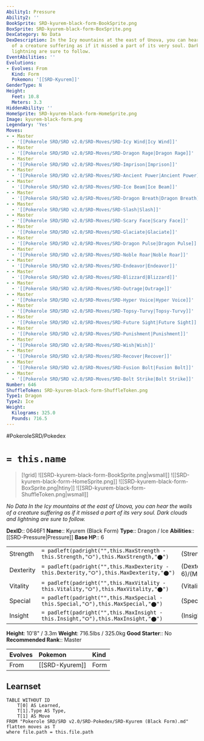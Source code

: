 ```yaml
---
Ability1: Pressure
Ability2: ''
BookSprite: SRD-kyurem-black-form-BookSprite.png
BoxSprite: SRD-kyurem-black-form-BoxSprite.png
DexCategory: No Data
DexDescription: In the Icy mountains at the east of Unova, you can hear the wails
  of a creature suffering as if it missed a part of its very soul. Dark clouds and
  lightning are sure to follow.
EventAbilities: ''
Evolutions:
- Evolves: From
  Kind: Form
  Pokemon: '[[SRD-Kyurem]]'
GenderType: N
Height:
  Feet: 10.8
  Meters: 3.3
HiddenAbility: ''
HomeSprite: SRD-kyurem-black-form-HomeSprite.png
Image: kyurem-black-form.png
Legendary: 'Yes'
Moves:
- - Master
  - '[[Pokerole SRD/SRD v2.0/SRD-Moves/SRD-Icy Wind|Icy Wind]]'
- - Master
  - '[[Pokerole SRD/SRD v2.0/SRD-Moves/SRD-Dragon Rage|Dragon Rage]]'
- - Master
  - '[[Pokerole SRD/SRD v2.0/SRD-Moves/SRD-Imprison|Imprison]]'
- - Master
  - '[[Pokerole SRD/SRD v2.0/SRD-Moves/SRD-Ancient Power|Ancient Power]]'
- - Master
  - '[[Pokerole SRD/SRD v2.0/SRD-Moves/SRD-Ice Beam|Ice Beam]]'
- - Master
  - '[[Pokerole SRD/SRD v2.0/SRD-Moves/SRD-Dragon Breath|Dragon Breath]]'
- - Master
  - '[[Pokerole SRD/SRD v2.0/SRD-Moves/SRD-Slash|Slash]]'
- - Master
  - '[[Pokerole SRD/SRD v2.0/SRD-Moves/SRD-Scary Face|Scary Face]]'
- - Master
  - '[[Pokerole SRD/SRD v2.0/SRD-Moves/SRD-Glaciate|Glaciate]]'
- - Master
  - '[[Pokerole SRD/SRD v2.0/SRD-Moves/SRD-Dragon Pulse|Dragon Pulse]]'
- - Master
  - '[[Pokerole SRD/SRD v2.0/SRD-Moves/SRD-Noble Roar|Noble Roar]]'
- - Master
  - '[[Pokerole SRD/SRD v2.0/SRD-Moves/SRD-Endeavor|Endeavor]]'
- - Master
  - '[[Pokerole SRD/SRD v2.0/SRD-Moves/SRD-Blizzard|Blizzard]]'
- - Master
  - '[[Pokerole SRD/SRD v2.0/SRD-Moves/SRD-Outrage|Outrage]]'
- - Master
  - '[[Pokerole SRD/SRD v2.0/SRD-Moves/SRD-Hyper Voice|Hyper Voice]]'
- - Master
  - '[[Pokerole SRD/SRD v2.0/SRD-Moves/SRD-Topsy-Turvy|Topsy-Turvy]]'
- - Master
  - '[[Pokerole SRD/SRD v2.0/SRD-Moves/SRD-Future Sight|Future Sight]]'
- - Master
  - '[[Pokerole SRD/SRD v2.0/SRD-Moves/SRD-Punishment|Punishment]]'
- - Master
  - '[[Pokerole SRD/SRD v2.0/SRD-Moves/SRD-Wish|Wish]]'
- - Master
  - '[[Pokerole SRD/SRD v2.0/SRD-Moves/SRD-Recover|Recover]]'
- - Master
  - '[[Pokerole SRD/SRD v2.0/SRD-Moves/SRD-Fusion Bolt|Fusion Bolt]]'
- - Master
  - '[[Pokerole SRD/SRD v2.0/SRD-Moves/SRD-Bolt Strike|Bolt Strike]]'
Number: 646
ShuffleToken: SRD-kyurem-black-form-ShuffleToken.png
Type1: Dragon
Type2: Ice
Weight:
  Kilograms: 325.0
  Pounds: 716.5
---
```


#PokeroleSRD/Pokedex

# `= this.name`

> [!grid]
> ![[SRD-kyurem-black-form-BookSprite.png|wsmall]]
> ![[SRD-kyurem-black-form-HomeSprite.png]]
> ![[SRD-kyurem-black-form-BoxSprite.png|htiny]]
> ![[SRD-kyurem-black-form-ShuffleToken.png|wsmall]]


*No Data*
*In the Icy mountains at the east of Unova, you can hear the wails of a creature suffering as if it missed a part of its very soul. Dark clouds and lightning are sure to follow.*

**DexID**:: 0646F1
**Name**:: Kyurem (Black Form)
**Type**:: Dragon / Ice
**Abilities**:: [[SRD-Pressure|Pressure]]
**Base HP**:: 6

|           |                                                                                        |                                          |
| --------- | -------------------------------------------------------------------------------------- | ---------------------------------------- |
| Strength  | `= padleft(padright("",this.MaxStrength - this.Strength,"⭘"),this.MaxStrength,"⬤")`    | (Strength::9)/(MaxStrength::9)   |
| Dexterity | `= padleft(padright("",this.MaxDexterity - this.Dexterity,"⭘"),this.MaxDexterity,"⬤")` | (Dexterity:: 6)/(MaxDexterity::6) |
| Vitality  | `= padleft(padright("",this.MaxVitality - this.Vitality,"⭘"),this.MaxVitality,"⬤")`    | (Vitality::6)/(MaxVitality::6)   |
| Special   | `= padleft(padright("",this.MaxSpecial - this.Special,"⭘"),this.MaxSpecial,"⬤")`       | (Special::7)/(MaxSpecial::7)     |
| Insight   | `= padleft(padright("",this.MaxInsight - this.Insight,"⭘"),this.MaxInsight,"⬤")`       | (Insight::5)/(MaxInsight::5)     |

**Height**: 10'8" / 3.3m
**Weight**: 716.5lbs / 325.0kg
**Good Starter**:: No
**Recommended Rank**:: Master

| Evolves   | Pokemon        | Kind   |
|:----------|:---------------|:-------|
| From      | [[SRD-Kyurem]] | Form   |

## Learnset

```dataview
TABLE WITHOUT ID
    T[0] AS Learned,
    T[1].Type AS Type,
    T[1] AS Move
FROM "Pokerole SRD/SRD v2.0/SRD-Pokedex/SRD-Kyurem (Black Form).md"
flatten moves as T
where file.path = this.file.path
```
